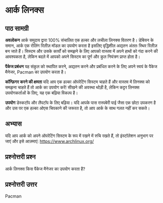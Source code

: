 # आर्क लिनक्स

## पाठ सामग्री

<b>अवलोकन</b>
आर्क समुदाय द्वारा 100% संचालित एक हल्का और लचीला लिनक्स वितरण है। डेबियन के समान, आर्क एक रोलिंग रिलीज़ मॉडल का उपयोग करता है इसलिए वृद्धिशील अद्यतन अंततः स्थिर रिलीज़ बन जाते हैं। सिस्टम और उसके कार्यों को समझने के लिए आपको वास्तव में अपने हाथों को गंदा करने की आवश्यकता है, लेकिन बदले में आपको अपने सिस्टम का पूर्ण और कुल नियंत्रण प्राप्त होता है।

<b>पैकेज प्रबंधन</b>
यह संकुल को स्थापित करने, अद्यतन करने और प्रबंधित करने के लिए अपने स्वयं के पैकेज मैनेजर, Pacman का उपयोग करता है।

<b>कॉन्फ़िगर करने की क्षमता</b>
यदि आप एक हल्का ऑपरेटिंग सिस्टम चाहते हैं और वास्तव में लिनक्स को समझना चाहते हैं तो आर्क का उपयोग करें! सीखने की अवस्था थोड़ी है, लेकिन कट्टर लिनक्स उपयोगकर्ताओं के लिए, यह एक बढ़िया विकल्प है।

<b>उपयोग</b>
डेस्कटॉप और लैपटॉप के लिए बढ़िया। यदि आपके पास रास्पबेरी पाई जैसा एक छोटा उपकरण है और उस पर एक हल्का ओएस चिपकाने की जरूरत है, तो आप आर्क के साथ गलत नहीं कर सकते।

## अभ्यास

यदि आप आर्क को अपने ऑपरेटिंग सिस्टम के रूप में रखने में रुचि रखते हैं, तो इंस्टॉलेशन अनुभाग पर जाएं और इसे आज़माएं: <a href='https://www.archlinux.org/'>https://www.archlinux.org/</a>

## प्रश्नोत्तरी प्रश्न

आर्क लिनक्स किस पैकेज मैनेजर का उपयोग करता है?

## प्रश्नोत्तरी उत्तर

Pacman
